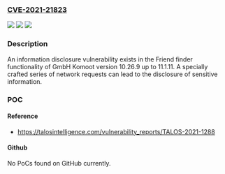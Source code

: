 ### [CVE-2021-21823](https://cve.mitre.org/cgi-bin/cvename.cgi?name=CVE-2021-21823)
![](https://img.shields.io/static/v1?label=Product&message=Komoot&color=blue)
![](https://img.shields.io/static/v1?label=Version&message=Komoot%20GmbH%20Komoot%2010.26.9%20%2C%20Komoot%20GmbH%20Komoot%2011.0.14%20%2CKomoot%20GmbH%20Komoot%2011.1.11%20&color=brightgreen)
![](https://img.shields.io/static/v1?label=Vulnerability&message=CWE-359%3A%20Exposure%20of%20Private%20Information%20('Privacy%20Violation')&color=brightgreen)

### Description

An information disclosure vulnerability exists in the Friend finder functionality of GmbH Komoot version 10.26.9 up to 11.1.11. A specially crafted series of network requests can lead to the disclosure of sensitive information.

### POC

#### Reference
- https://talosintelligence.com/vulnerability_reports/TALOS-2021-1288

#### Github
No PoCs found on GitHub currently.

